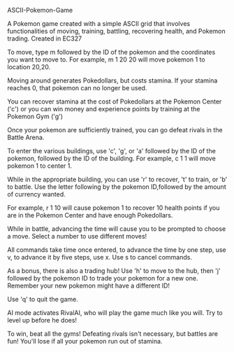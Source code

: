 ASCII-Pokemon-Game

A Pokemon game created with a simple ASCII grid that involves functionalities of moving, training, battling, recovering health, and Pokemon trading. Created in EC327


To move, type m followed by the ID of the pokemon and the coordinates you want to move to. For example, m 1 20 20 will move pokemon 1 to location 20,20.

Moving around generates Pokedollars, but costs stamina. If your stamina reaches 0, that pokemon can no longer be used.

You can recover stamina at the cost of Pokedollars at the Pokemon Center ('c') or you can win money and experience points by training at the Pokemon Gym ('g')

Once your pokemon are sufficiently trained, you can go defeat rivals in the Battle Arena. 

To enter the various buildings, use 'c', 'g', or 'a' followed by the ID of the pokemon, followed by the ID of the building. For example, c 1 1 will move pokemon 1 to center 1.

While in the appropriate building, you can use 'r' to recover, 't' to train, or 'b' to battle. Use the letter following by the pokemon ID,followed by the amount of currency wanted.

For example, r 1 10 will cause pokemon 1 to recover 10 health points if you are in the Pokemon Center and have enough Pokedollars. 

While in battle, advancing the time will cause you to be prompted to choose a move. Select a number to use different moves!

All commands take time once entered, to advance the time by one step, use v, to advance it by five steps, use x. Use s to cancel commands.

As a bonus, there is also a trading hub! Use 'h' to move to the hub, then 'j' followed by the pokemon ID to trade your pokemon for a new one. Remember your new pokemon might have a different ID!

Use 'q' to quit the game. 

AI mode activates RivalAI, who will play the game much like you will. Try to level up before he does!

To win, beat all the gyms! Defeating rivals isn't necessary, but battles are fun! You'll lose if all your pokemon run out of stamina.
